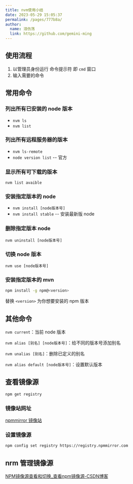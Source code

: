```yaml
---
title: nvm使用小结
date: 2023-05-29 15:05:37
permalink: /pages/777b8a/
author: 
  name: 泪伤荡
  link: https://github.com/gemini-ming
---
```

## 使用流程

1. 以管理员身份运行 命令提示符 即 `cmd` 窗口
2. 输入需要的命令

## 常用命令

### 列出所有已安装的 node 版本

- `nvm ls`
- `nvm list`

### 列出所有远程服务器的版本

- `nvm ls-remote`
- `node version list` -- 官方

### 显示所有可下载的版本

`nvm list avaible`

### 安装指定版本的 node

- `nvm install [node版本号]`
- `nvm install stable` -- 安装最新版 node

### 删除指定版本 node

`nvm uninstall [node版本号]`

### 切换 node 版本

`nvm use [node版本号]`

### 安装指定版本的 mvn

```bash
npm install -g npm@<version>
```

替换 `<version>` 为你想要安装的 npm 版本

## 其他命令

`nvm current`：当前 node 版本 

`nvm alias [别名] [node版本号]`：给不同的版本号添加别名 

`nvm unalias [别名]`：删除已定义的别名 

`nvm alias default [node版本号]`：设置默认版本



## 查看镜像源

```bash
npm get registry
```



### 镜像站网址

[npmmirror 镜像站](https://www.npmmirror.com/)



### 设置镜像源

```bash
npm config set registry https://registry.npmmirror.com
```



## nrm 管理镜像源

[NPM镜像源查看和切换_查看npm镜像源-CSDN博客](https://blog.csdn.net/CSDN_xiaomei/article/details/133356394)
